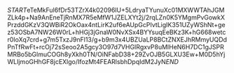 $START$eTeMkFul6fDr53TZrX4k02096lU+5LdryaTYunuXc01MXWWTAhJGMZLk4p+Na9AnEneTjRnMX7R5eMfW1JZELXYt2j/2rqLZn0K5YMgmPvGowkXPrzddGKzV3QWBiR2OkOax4ntLirK2uf6eAUpGcPIvtLigIK351UZyWShNt+gez53OSbA7NW26W0rL+hHGj3jGnaW0NvXSx4BYYsuqEeBKz3K+hG668wetcr0IoXq7crd+g7m5TxzJ9nFl13/g+b9m3x4UBZUaLP8BCtZNXEJhRMmyUQDdPnTfRwFt+rcOj72sSeoo2A5gcy3O97d7VHGIRgxvP8uMlHeN6H7DC1gJSPRMRBo5bGlmuCOGh8yXkh0TN/OiNFabD38+29ZvOJB5GLXU3Ew+M0D5hYjWLIjmoGHhGF8jcEXlgo/IfozMt4FEARlsbhDpqIdM2JyN$END$